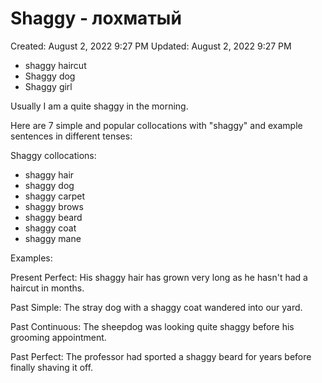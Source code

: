# Shaggy - лохматый

Created: August 2, 2022 9:27 PM
Updated: August 2, 2022 9:27 PM

- shaggy haircut
- Shaggy dog
- Shaggy girl

Usually I am a quite shaggy in the morning.

Here are 7 simple and popular collocations with "shaggy" and example sentences in different tenses:

Shaggy collocations:

- shaggy hair
- shaggy dog
- shaggy carpet
- shaggy brows  
- shaggy beard
- shaggy coat
- shaggy mane

Examples:

Present Perfect: 
His shaggy hair has grown very long as he hasn't had a haircut in months.

Past Simple:
The stray dog with a shaggy coat wandered into our yard.  

Past Continuous: 
The sheepdog was looking quite shaggy before his grooming appointment.

Past Perfect:
The professor had sported a shaggy beard for years before finally shaving it off.